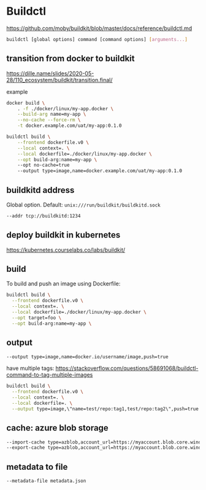 # Buildctl
https://github.com/moby/buildkit/blob/master/docs/reference/buildctl.md
```sh
buildctl [global options] command [command options] [arguments...]
```

## transition from docker to buildkit
https://dille.name/slides/2020-05-28/110_ecosystem/buildkit/transition.final/

example
```sh
docker build \
    . -f ./docker/linux/my-app.docker \
    --build-arg name=my-app \
    --no-cache --force-rm \
    -t docker.example.com/uat/my-app:0.1.0

buildctl build \
    --frontend dockerfile.v0 \
    --local context=. \
    --local dockerfile=./docker/linux/my-app.docker \
    --opt build-arg:name=my-app \  
    --opt no-cache=true   
    --output type=image,name=docker.example.com/uat/my-app:0.1.0
```

## buildkitd address
Global option. Default: `unix:///run/buildkit/buildkitd.sock`
```sh
--addr tcp://buildkitd:1234
```

## deploy buildkit in kubernetes
https://kubernetes.courselabs.co/labs/buildkit/

## build
To build and push an image using Dockerfile:
```sh
buildctl build \
  --frontend dockerfile.v0 \
  --local context=. \
  --local dockerfile=./docker/linux/my-app.docker \
  --opt target=foo \
  --opt build-arg:name=my-app \
```

## output
```sh
--output type=image,name=docker.io/username/image,push=true
```

have multiple tags: https://stackoverflow.com/questions/58691068/buildctl-command-to-tag-multiple-images
```sh
buildctl build \
  --frontend dockerfile.v0 \
  --local context=. \
  --local dockerfile=. \
  --output type=image,\"name=test/repo:tag1,test/repo:tag2\",push=true
```

## cache: azure blob storage
```sh
--import-cache type=azblob,account_url=https://myaccount.blob.core.windows.net,name=my_image \  
--export-cache type=azblob,account_url=https://myaccount.blob.core.windows.net,name=my_image \
```

## metadata to file
```sh
--metadata-file metadata.json
```
